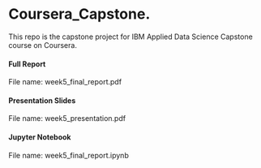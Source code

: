 # Coursera_Capstone.

This repo is the capstone project for IBM Applied Data Science Capstone course on Coursera.

#### Full Report
File name: week5_final_report.pdf

#### Presentation Slides
File name: week5_presentation.pdf

#### Jupyter Notebook
File name: week5_final_report.ipynb
